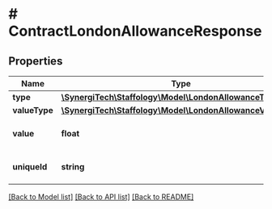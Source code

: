 # # ContractLondonAllowanceResponse

## Properties

Name | Type | Description | Notes
------------ | ------------- | ------------- | -------------
**type** | [**\SynergiTech\Staffology\Model\LondonAllowanceType**](LondonAllowanceType.md) |  | [optional]
**valueType** | [**\SynergiTech\Staffology\Model\LondonAllowanceValueType**](LondonAllowanceValueType.md) |  | [optional]
**value** | **float** | Value of London Allowance | [optional]
**uniqueId** | **string** | London Allowance identifier | [optional]

[[Back to Model list]](../../README.md#models) [[Back to API list]](../../README.md#endpoints) [[Back to README]](../../README.md)
